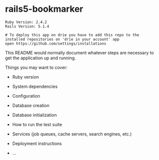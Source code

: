 # rails5-bookmarker

```
Ruby Version: 2.4.2
Rails Version: 5.1.4

# To deploy this app on drie you have to add this repo to the installed repositories on 'drie in your account' app
open https://github.com/settings/installations
```

This README would normally document whatever steps are necessary to get the
application up and running.

Things you may want to cover:

* Ruby version

* System dependencies

* Configuration

* Database creation

* Database initialization

* How to run the test suite

* Services (job queues, cache servers, search engines, etc.)

* Deployment instructions

* ...
